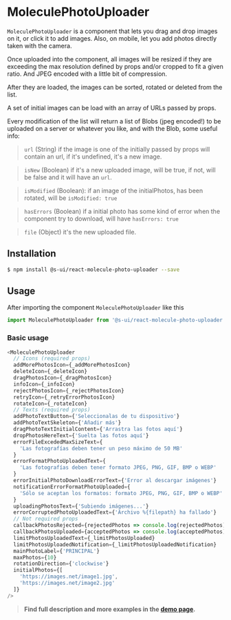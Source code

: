 # MoleculePhotoUploader

`MoleculePhotoUploader` is a component that lets you drag and drop images on it, or click it to add images. Also, on mobile, let you add photos directly taken with the camera.

Once uploaded into the component, all images will be resized if they are exceeding the max resolution defined by props and/or cropped to fit a given ratio. And JPEG encoded with a little bit of compression.

After they are loaded, the images can be sorted, rotated or deleted from the list.

A set of initial images can be load with an array of URLs passed by props.

Every modification of the list will return a list of Blobs (jpeg encoded!) to be uploaded on a server or whatever you like, and with the Blob, some useful info:

> `url` (String) if the image is one of the initially passed by props will contain an url, if it's undefined, it's a new image.

> `isNew` (Boolean) if it's a new uploaded image, will be true, if not, will be false and it will have an `url`.

> `isModified` (Boolean): if an image of the initialPhotos, has been rotated, will be `isModified: true`

> `hasErrors` (Boolean) if a initial photo has some kind of error when the component try to download, will have `hasErrors: true`

> `file` (Object) it's the new uploaded file.

## Installation

```sh
$ npm install @s-ui/react-molecule-photo-uploader --save
```

## Usage

After importing the component `MoleculePhotoUploader` like this

```js
import MoleculePhotoUploader from '@s-ui/react-molecule-photo-uploader'
```

### Basic usage

```js
<MoleculePhotoUploader
  // Icons (required props)
  addMorePhotosIcon={_addMorePhotosIcon}
  deleteIcon={_deleteIcon}
  dragPhotosIcon={_dragPhotosIcon}
  infoIcon={_infoIcon}
  rejectPhotosIcon={_rejectPhotosIcon}
  retryIcon={_retryErrorPhotosIcon}
  rotateIcon={_rotateIcon}
  // Texts (required props)
  addPhotoTextButton={'Seleccionalas de tu dispositivo'}
  addPhotoTextSkeleton={'Añadir más'}
  dragPhotoTextInitialContent={'Arrastra las fotos aquí'}
  dropPhotosHereText={'Suelta las fotos aquí'}
  errorFileExcededMaxSizeText={
    'Las fotografías deben tener un peso máximo de 50 MB'
  }
  errorFormatPhotoUploadedText={
    'Las fotografías deben tener formato JPEG, PNG, GIF, BMP o WEBP'
  }
  errorInitialPhotoDownloadErrorText={'Error al descargar imágenes'}
  notificationErrorFormatPhotoUploaded={
    'Sólo se aceptan los formatos: formato JPEG, PNG, GIF, BMP o WEBP'
  }
  uploadingPhotosText={'Subiendo imágenes...'}
  errorCorruptedPhotoUploadedText={'Archivo %{filepath} ha fallado'}
  // Not required props
  callbackPhotosRejected={rejectedPhotos => console.log(rejectedPhotos)}
  callbackPhotosUploaded={acceptedPhotos => console.log(acceptedPhotos)}
  limitPhotosUploadedText={_limitPhotosUploaded}
  limitPhotosUploadedNotification={_limitPhotosUploadedNotification}
  mainPhotoLabel={'PRINCIPAL'}
  maxPhotos={10}
  rotationDirection={'clockwise'}
  initialPhotos={[
    'https://images.net/image1.jpg',
    'https://images.net/image2.jpg'
  ]}
/>
```

> **Find full description and more examples in the [demo page](#).**
